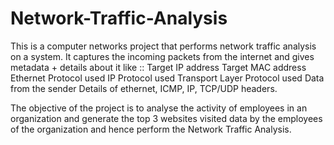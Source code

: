# Network-Traffic-Analysis

This is a computer networks project that performs network traffic analysis on a system.
It captures the incoming packets from the internet and gives metadata + details about it like :: 
                    Target IP address
                    Target MAC address
                    Ethernet Protocol used
                    IP Protocol used
                    Transport Layer Protocol used
                    Data from the sender
                    Details of ethernet, ICMP, IP, TCP/UDP headers.

The objective of the project is to analyse the activity of employees in an organization and generate the top 3 websites visited data by the employees of the organization and hence perform the Network Traffic Analysis.

